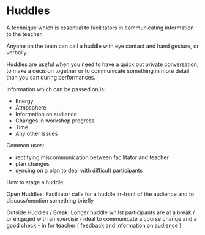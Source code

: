 
# Huddles
A technique which is essential to facilitators in communicating information to the teacher. 

Anyone on the team can call a huddle with eye contact and hand gesture, or verbally.

Huddles are useful when you need to have a quick but private conversation, to make a decision together or to communicate something in more detail than you can during performances.

Information which can be passed on is:

* Energy
* Atmosphere
* Information on audience
* Changes in workshop progress
* Time
* Any other issues

Common uses:

* rectifying miscommunication between facilitator and teacher
* plan changes
* syncing on a plan to deal with difficult participants

How to stage a huddle:

Open Huddles: Facilitator calls for a huddle in-front of the audience and to discuss/mention something briefly

Outside Huddles / Break: Longer huddle whilst participants are at a break / or engaged with an exercise - ideal to communicate a course change and a good check - in for teacher ( feedback and information on audience )
